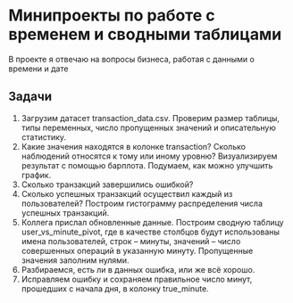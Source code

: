# Минипроекты по работе с временем и сводными таблицами
В проекте я отвечаю на вопросы бизнеса, работая с данными о времени и дате
## Задачи
1. Загрузим датасет transaction_data.csv. Проверим размер таблицы, типы переменных, число пропущенных значений и описательную статистику.
2. Какие значения находятся в колонке transaction? Сколько наблюдений относятся к тому или иному уровню? Визуализируем результат с помощью барплота. Подумаем, как можно улучшить график.
3. Сколько транзакций завершились ошибкой?
4. Сколько успешных транзакций осуществил каждый из пользователей? Построим гистограмму распределения числа успешных транзакций.
5. Коллега прислал обновленные данные. Построим сводную таблицу user_vs_minute_pivot, где в качестве столбцов будут использованы имена пользователей, строк – минуты, значений – число совершенных операций в указанную минуту. Пропущенные значения заполним нулями.
6. Разбираемся,  есть ли в данных ошибка, или же всё хорошо.
7. Исправляем ошибку и сохраняем правильное число минут, прошедших с начала дня, в колонку true_minute.

